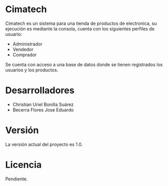 # Cimatech

Cimatech es un sistema para una tienda de productos de electronica, su ejecución es mediante la consola, cuenta con los siguientes perfiles de usuario:

- Administrador
- Vendedor
- Comprador

Se cuenta con acceso a una base de datos donde se tienen registrados los usuarios y los productos.

# Desarrolladores

- Christian Uriel Bonilla Suárez
- Becerra Flores Jose Eduardo

# Versión

La versión actual del proyecto es 1.0.

# Licencia

Pendiente.
